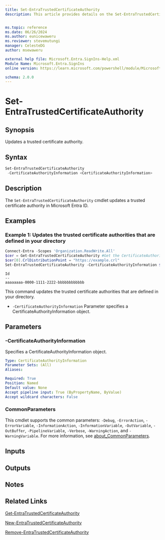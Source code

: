 ```yaml
---
title: Set-EntraTrustedCertificateAuthority
description: This article provides details on the Set-EntraTrustedCertificateAuthority command.


ms.topic: reference
ms.date: 06/26/2024
ms.author: eunicewaweru
ms.reviewer: stevemutungi
manager: CelesteDG
author: msewaweru

external help file: Microsoft.Entra.SignIns-Help.xml
Module Name: Microsoft.Entra.SignIns
online version: https://learn.microsoft.com/powershell/module/Microsoft.Entra.SignIns/Set-EntraTrustedCertificateAuthority

schema: 2.0.0
---
```


# Set-EntraTrustedCertificateAuthority

## Synopsis

Updates a trusted certificate authority.

## Syntax

```powershell
Set-EntraTrustedCertificateAuthority
 -CertificateAuthorityInformation <CertificateAuthorityInformation>
```

## Description

The `Set-EntraTrustedCertificateAuthority` cmdlet updates a trusted certificate authority in Microsoft Entra ID.

## Examples

### Example 1: Updates the trusted certificate authorities that are defined in your directory

```powershell
Connect-Entra -Scopes 'Organization.ReadWrite.All'
$cer = Get-EntraTrustedCertificateAuthority #Get the CertificateAuthorityInformation object
$cer[0].CrlDistributionPoint = "https://example.crl"
Set-EntraTrustedCertificateAuthority -CertificateAuthorityInformation $cer[0]
```

```Output
Id
--
aaaaaaaa-0000-1111-2222-bbbbbbbbbbbb
```

This command updates the trusted certificate authorities that are defined in your directory.

- `-CertificateAuthorityInformation` Parameter specifies a CertificateAuthorityInformation object.

## Parameters

### -CertificateAuthorityInformation

Specifies a CertificateAuthorityInformation object.

```yaml
Type: CertificateAuthorityInformation
Parameter Sets: (All)
Aliases:

Required: True
Position: Named
Default value: None
Accept pipeline input: True (ByPropertyName, ByValue)
Accept wildcard characters: False
```

### CommonParameters

This cmdlet supports the common parameters: `-Debug`, `-ErrorAction`, `-ErrorVariable`, `-InformationAction`, `-InformationVariable`, `-OutVariable`, `-OutBuffer`, `-PipelineVariable`, `-Verbose`, `-WarningAction`, and `-WarningVariable`. For more information, see [about_CommonParameters](https://go.microsoft.com/fwlink/?LinkID=113216).

## Inputs

## Outputs

## Notes

## Related Links

[Get-EntraTrustedCertificateAuthority](Get-EntraTrustedCertificateAuthority.md)

[New-EntraTrustedCertificateAuthority](New-EntraTrustedCertificateAuthority.md)

[Remove-EntraTrustedCertificateAuthority](Remove-EntraTrustedCertificateAuthority.md)
